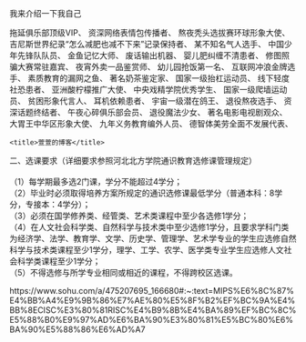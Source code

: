 我来介绍一下我自己

拖延俱乐部顶级VIP、
资深网络表情包传播者、
熬夜秃头选拔赛环球形象大使、
吉尼斯世界纪录“怎么减肥也减不下来”记录保持者、
某不知名气人选手、
中国少年先锋队队员、
金鱼记忆大师、
废话输出机器、
婴儿肥纠缠不清患者、
修图照骗大赛常驻嘉宾、
夜宵外卖一品鉴赏师、
幼儿园抢饭第一名、
互联网冲浪金牌选手、
素质教育的漏网之鱼、
著名奶茶鉴定家、
国家一级抬杠运动员、
线下轻度社恐患者、
亚洲酸柠檬推广大使、
中央戏精学院优秀学生、
国家一级爬墙运动员、
贫困形象代言人、
耳机依赖患者、
宇宙一级潜在鸽王、
退役熬夜选手、
资深话题终结者、
午夜心碎俱乐部会员、
退役魔法少女、
著名电影电视剧观众、
大胃王中华区形象大使、
九年义务教育编外人员、
德智体美劳全面不发展代表、
    
    <title>萱萱的博客</title>

<p align="left">二、选课要求（详细要求参照河北北方学院通识教育选修课管理规定）<br /><br />
（1）每学期最多选2门课，学分不能超过4学分；<br />
（2）毕业时必须取得培养方案所规定的通识选修课最低学分（普通本科：8学分，专接本：4学分）；<br />
（3）必须在国学修养类、经管类、艺术类课程中至少各选修1学分；<br />
（4）在人文社会科学类、自然科学与技术类中至少选修1学分，且要求学科门类为经济学、法学、教育学、文学、历史学、管理学、艺术学专业的学生应选修自然科学与技术类课程至少1学分，理学、工学、农学、医学类专业学生应选修人文社会科学类课程至少1学分；<br />
（5）不得选修与所学专业相同或相近的课程，不得跨校区选课。</p>
https://www.sohu.com/a/475207695_166680#:~:text=MIPS%E6%8C%87%E4%BB%A4%E9%9B%86%E7%AE%80%E5%8F%B2%EF%BC%9A%E4%BB%8ECISC%E3%80%81RISC%E4%B9%8B%E4%BA%89%EF%BC%8C%E5%88%B0%E9%97%AD%E6%BA%90%E3%80%81%E5%BC%80%E6%BA%90%E5%88%86%E6%AD%A7
